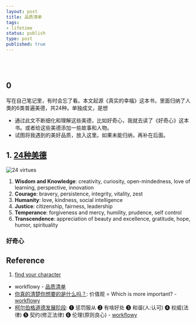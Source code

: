 ```yaml
--- 
layout: post
title: 品质清单
tags: 
- lifetime
status: publish
type: post
published: true
---
```



<br>
<br>


## 0

写在自己笔记里，有时会忘了看。本文起源《真实的幸福》这本书，里面归纳了人类的6类普遍美德，共24种。单独成文，是想

- 通过此文不断细化和理解这些美德，比如好奇心，我就去读了《好奇心》这本书。或者给这些美德添加一些故事和人物。
- 试图将我遇到的美好品质，放入这里。如果未能归纳，再补在后面。


## 1. [24种美德](https://www.wikiwand.com/en/Character_Strengths_and_Virtues)

![24 virtues](https://i.imgur.com/UMudJBS.png)

1. **Wisdom and Knowledge**: creativity, curiosity, open-mindedness, love of learning, perspective, innovation
1. **Courage**: bravery, persistence, integrity, vitality, zest
1. **Humanity**: love, kindness, social intelligence
1. **Justice**: citizenship, fairness, leadership
1. **Temperance**: forgiveness and mercy, humility, prudence, self control
1. **Transcendence**: appreciation of beauty and excellence, gratitude, hope, humor, spirituality


### 好奇心



## Reference

1. [find your character](https://www.viacharacter.org/character-strengths)
- workflowy - [品质清单](https://workflowy.com/#/ab487743bfe9)
- [你真的清楚你想要的是什么吗？](https://hbr.org/2012/10/no-you-cant-have-it-all): 价值观 = Which is more important? - [workflowy](https://workflowy.com/s/3d0638300cdb/0LuD1Aeiek1PGSJ5)
- [柯尔伯格道德发展阶段](https://www.wikiwand.com/zh-hans/%E6%9F%AF%E5%B0%94%E4%BC%AF%E6%A0%BC%E9%81%93%E5%BE%B7%E5%8F%91%E5%B1%95%E9%98%B6%E6%AE%B5): ❶ 惩罚服从 ❷ 有啥好处 ❸ 和谐(人:认可) ❹ 权威(法律) ❺ 契约(修正法律) ❻ 伦理(原则良心) - [workflowy](https://workflowy.com/#/106f46952753)